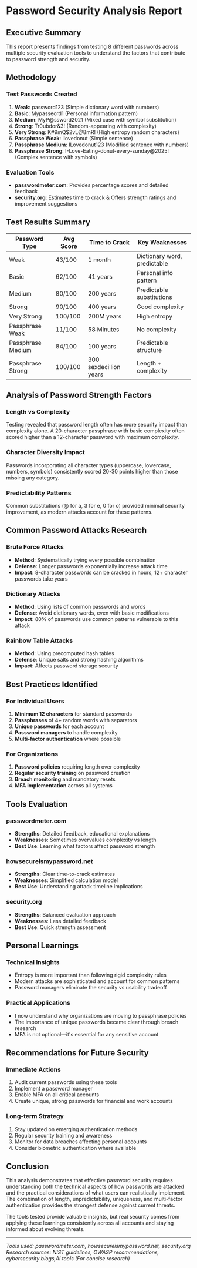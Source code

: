 
# Password Security Analysis Report

## Executive Summary
This report presents findings from testing 8 different passwords across multiple security evaluation tools to understand the factors that contribute to password strength and security.

## Methodology
### Test Passwords Created
1. **Weak**: password123 (Simple dictionary word with numbers)
2. **Basic**: Mypasseord1 (Personal information pattern)
3. **Medium**: MyP@ssword2021 (Mixed case with symbol substitution)
4. **Strong**: Tr0ubdor&3! (Random-appearing with complexity)
5. **Very Strong**: K#9mQ$2vL@8mR! (High entropy random characters)
6. **Passphrase Weak**: ilovedonut (Simple sentence)
7. **Passphrase Medium**: ILovedonut123 (Modified sentence with numbers)
8. **Passphrase Strong**: I-Love-Eating-donut-every-sunday@2025! (Complex sentence with symbols)

### Evaluation Tools
- **passwordmeter.com**: Provides percentage scores and detailed feedback
- **security.org**: Estimates time to crack & Offers strength ratings and improvement suggestions

## Test Results Summary

| Password Type | Avg Score | Time to Crack | Key Weaknesses |
|---------------|-----------|---------------|----------------|
| Weak | 43/100 | 1 month | Dictionary word, predictable |
| Basic | 62/100 | 41 years | Personal info pattern |
| Medium | 80/100 | 200  years | Predictable substitutions |
| Strong | 90/100 | 400 years | Good complexity |
| Very Strong | 100/100 | 200M years | High entropy |
| Passphrase Weak | 11/100 | 58 Minutes| No complexity |
| Passphrase Medium | 84/100 | 100 years | Predictable structure |
| Passphrase Strong | 100/100 | 300 sexdecillion years | Length + complexity |

## Analysis of Password Strength Factors

### Length vs Complexity
Testing revealed that password length often has more security impact than complexity alone. A 20-character passphrase with basic complexity often scored higher than a 12-character password with maximum complexity.

### Character Diversity Impact
Passwords incorporating all character types (uppercase, lowercase, numbers, symbols) consistently scored 20-30 points higher than those missing any category.

### Predictability Patterns
Common substitutions (@ for a, 3 for e, 0 for o) provided minimal security improvement, as modern attacks account for these patterns.

## Common Password Attacks Research

### Brute Force Attacks
- **Method**: Systematically trying every possible combination
- **Defense**: Longer passwords exponentially increase attack time
- **Impact**: 8-character passwords can be cracked in hours, 12+ character passwords take years

### Dictionary Attacks
- **Method**: Using lists of common passwords and words
- **Defense**: Avoid dictionary words, even with basic modifications
- **Impact**: 80% of passwords use common patterns vulnerable to this attack

### Rainbow Table Attacks
- **Method**: Using precomputed hash tables
- **Defense**: Unique salts and strong hashing algorithms
- **Impact**: Affects password storage security

## Best Practices Identified

### For Individual Users
1. **Minimum 12 characters** for standard passwords
2. **Passphrases** of 4+ random words with separators
3. **Unique passwords** for each account
4. **Password managers** to handle complexity
5. **Multi-factor authentication** where possible

### For Organizations
1. **Password policies** requiring length over complexity
2. **Regular security training** on password creation
3. **Breach monitoring** and mandatory resets
4. **MFA implementation** across all systems

## Tools Evaluation

### passwordmeter.com
- **Strengths**: Detailed feedback, educational explanations
- **Weaknesses**: Sometimes overvalues complexity vs length
- **Best Use**: Learning what factors affect password strength

### howsecureismypassword.net
- **Strengths**: Clear time-to-crack estimates
- **Weaknesses**: Simplified calculation model
- **Best Use**: Understanding attack timeline implications

### security.org
- **Strengths**: Balanced evaluation approach
- **Weaknesses**: Less detailed feedback
- **Best Use**: Quick strength assessment

## Personal Learnings

### Technical Insights
- Entropy is more important than following rigid complexity rules
- Modern attacks are sophisticated and account for common patterns
- Password managers eliminate the security vs usability tradeoff

### Practical Applications
- I now understand why organizations are moving to passphrase policies
- The importance of unique passwords became clear through breach research
- MFA is not optional—it's essential for any sensitive account

## Recommendations for Future Security

### Immediate Actions
1. Audit current passwords using these tools
2. Implement a password manager
3. Enable MFA on all critical accounts
4. Create unique, strong passwords for financial and work accounts

### Long-term Strategy
1. Stay updated on emerging authentication methods
2. Regular security training and awareness
3. Monitor for data breaches affecting personal accounts
4. Consider biometric authentication where available

## Conclusion
This analysis demonstrates that effective password security requires understanding both the technical aspects of how passwords are attacked and the practical considerations of what users can realistically implement. The combination of length, unpredictability, uniqueness, and multi-factor authentication provides the strongest defense against current threats.

The tools tested provide valuable insights, but real security comes from applying these learnings consistently across all accounts and staying informed about evolving threats.

---

*Tools used: passwordmeter.com, howsecureismypassword.net, security.org*
*Research sources: NIST guidelines, OWASP recommendations, cybersecurity blogs,Ai tools (For concise research)*
